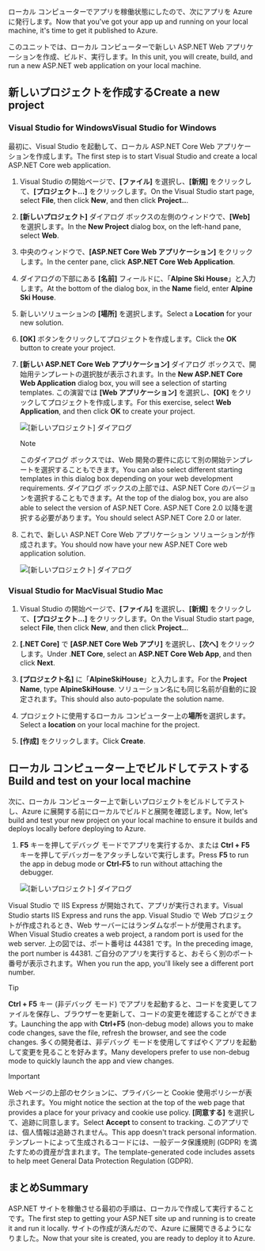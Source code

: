 <span data-ttu-id="7a311-101">ローカル コンピューターでアプリを稼働状態にしたので、次にアプリを Azure に発行します。</span><span class="sxs-lookup"><span data-stu-id="7a311-101">Now that you've got your app up and running on your local machine, it's time to get it published to Azure.</span></span> 

<span data-ttu-id="7a311-102">このユニットでは、ローカル コンピューターで新しい ASP.NET Web アプリケーションを作成、ビルド、実行します。</span><span class="sxs-lookup"><span data-stu-id="7a311-102">In this unit, you will create, build, and run a new ASP.NET web application on your local machine.</span></span>

## <a name="create-a-new-project"></a><span data-ttu-id="7a311-103">新しいプロジェクトを作成する</span><span class="sxs-lookup"><span data-stu-id="7a311-103">Create a new project</span></span>

### <a name="visual-studio-for-windows"></a><span data-ttu-id="7a311-104">Visual Studio for Windows</span><span class="sxs-lookup"><span data-stu-id="7a311-104">Visual Studio for Windows</span></span>

<span data-ttu-id="7a311-105">最初に、Visual Studio を起動して、ローカル ASP.NET Core Web アプリケーションを作成します。</span><span class="sxs-lookup"><span data-stu-id="7a311-105">The first step is to start Visual Studio and create a local ASP.NET Core web application.</span></span>

1. <span data-ttu-id="7a311-106">Visual Studio の開始ページで、**[ファイル]** を選択し、**[新規]** をクリックして、**[プロジェクト...]** をクリックします。</span><span class="sxs-lookup"><span data-stu-id="7a311-106">On the Visual Studio start page, select **File**, then click **New**, and then click **Project..**.</span></span>

1. <span data-ttu-id="7a311-107">**[新しいプロジェクト]** ダイアログ ボックスの左側のウィンドウで、**[Web]** を選択します。</span><span class="sxs-lookup"><span data-stu-id="7a311-107">In the **New Project** dialog box, on the left-hand pane, select **Web**.</span></span>

1. <span data-ttu-id="7a311-108">中央のウィンドウで、**[ASP.NET Core Web アプリケーション]** をクリックします。</span><span class="sxs-lookup"><span data-stu-id="7a311-108">In the center pane, click **ASP.NET Core Web Application**.</span></span>

1. <span data-ttu-id="7a311-109">ダイアログの下部にある **[名前]** フィールドに、「**Alpine Ski House**」と入力します。</span><span class="sxs-lookup"><span data-stu-id="7a311-109">At the bottom of the dialog box, in the **Name** field, enter **Alpine Ski House**.</span></span>

1. <span data-ttu-id="7a311-110">新しいソリューションの **[場所]** を選択します。</span><span class="sxs-lookup"><span data-stu-id="7a311-110">Select a **Location** for your new solution.</span></span>

1. <span data-ttu-id="7a311-111">**[OK]** ボタンをクリックしてプロジェクトを作成します。</span><span class="sxs-lookup"><span data-stu-id="7a311-111">Click the **OK** button to create your project.</span></span>

1. <span data-ttu-id="7a311-112">**[新しい ASP.NET Core Web アプリケーション]** ダイアログ ボックスで、開始用テンプレートの選択肢が表示されます。</span><span class="sxs-lookup"><span data-stu-id="7a311-112">In the **New ASP.NET Core Web Application** dialog box, you will see a selection of starting templates.</span></span> <span data-ttu-id="7a311-113">この演習では **[Web アプリケーション]** を選択し、**[OK]** をクリックしてプロジェクトを作成します。</span><span class="sxs-lookup"><span data-stu-id="7a311-113">For this exercise, select **Web Application**, and then click **OK** to create your project.</span></span>

    ![[新しいプロジェクト] ダイアログ](../media-draft/3-aspnet-templates.png)

    > [!NOTE]
    > <span data-ttu-id="7a311-115">このダイアログ ボックスでは、Web 開発の要件に応じて別の開始テンプレートを選択することもできます。</span><span class="sxs-lookup"><span data-stu-id="7a311-115">You can also select different starting templates in this dialog box depending on your web development requirements.</span></span> <span data-ttu-id="7a311-116">ダイアログ ボックスの上部では、ASP.NET Core のバージョンを選択することもできます。</span><span class="sxs-lookup"><span data-stu-id="7a311-116">At the top of the dialog box, you are also able to select the version of ASP.NET Core.</span></span> <span data-ttu-id="7a311-117">ASP.NET Core 2.0 以降を選択する必要があります。</span><span class="sxs-lookup"><span data-stu-id="7a311-117">You should select ASP.NET Core 2.0 or later.</span></span>

1. <span data-ttu-id="7a311-118">これで、新しい ASP.NET Core Web アプリケーション ソリューションが作成されます。</span><span class="sxs-lookup"><span data-stu-id="7a311-118">You should now have your new ASP.NET Core web application solution.</span></span>

    ![[新しいプロジェクト] ダイアログ](../media-draft/3-new-solution.png)

### <a name="visual-studio-mac"></a><span data-ttu-id="7a311-120">Visual Studio for Mac</span><span class="sxs-lookup"><span data-stu-id="7a311-120">Visual Studio Mac</span></span>

1. <span data-ttu-id="7a311-121">Visual Studio の開始ページで、**[ファイル]** を選択し、**[新規]** をクリックして、**[プロジェクト...]** をクリックします。</span><span class="sxs-lookup"><span data-stu-id="7a311-121">On the Visual Studio start page, select **File**, then click **New**, and then click **Project..**.</span></span>

1. <span data-ttu-id="7a311-122">**[.NET Core]** で **[ASP.NET Core Web アプリ]** を選択し、**[次へ]** をクリックします。</span><span class="sxs-lookup"><span data-stu-id="7a311-122">Under .**NET Core**, select an **ASP.NET Core Web App**, and then click **Next**.</span></span>

1. <span data-ttu-id="7a311-123">**[プロジェクト名]** に「**AlpineSkiHouse**」と入力します。</span><span class="sxs-lookup"><span data-stu-id="7a311-123">For the **Project Name**, type **AlpineSkiHouse**.</span></span> <span data-ttu-id="7a311-124">ソリューション名にも同じ名前が自動的に設定されます。</span><span class="sxs-lookup"><span data-stu-id="7a311-124">This should also auto-populate the solution name.</span></span>

1. <span data-ttu-id="7a311-125">プロジェクトに使用するローカル コンピューター上の**場所**を選択します。</span><span class="sxs-lookup"><span data-stu-id="7a311-125">Select a **location** on your local machine for the project.</span></span>

1. <span data-ttu-id="7a311-126">**[作成]** をクリックします。</span><span class="sxs-lookup"><span data-stu-id="7a311-126">Click **Create**.</span></span>

## <a name="build-and-test-on-your-local-machine"></a><span data-ttu-id="7a311-127">ローカル コンピューター上でビルドしてテストする</span><span class="sxs-lookup"><span data-stu-id="7a311-127">Build and test on your local machine</span></span>

<span data-ttu-id="7a311-128">次に、ローカル コンピューター上で新しいプロジェクトをビルドしてテストし、Azure に展開する前にローカルでビルドと展開を確認します。</span><span class="sxs-lookup"><span data-stu-id="7a311-128">Now, let's build and test your new project on your local machine to ensure it builds and deploys locally before deploying to Azure.</span></span>

1. <span data-ttu-id="7a311-129">**F5** キーを押してデバッグ モードでアプリを実行するか、または **Ctrl + F5** キーを押してデバッガーをアタッチしないで実行します。</span><span class="sxs-lookup"><span data-stu-id="7a311-129">Press **F5** to run the app in debug mode or **Ctrl-F5** to run without attaching the debugger.</span></span>

    ![[新しいプロジェクト] ダイアログ](../media-draft/3-webapp-launch.png)

<span data-ttu-id="7a311-131">Visual Studio で IIS Express が開始されて、アプリが実行されます。</span><span class="sxs-lookup"><span data-stu-id="7a311-131">Visual Studio starts IIS Express and runs the app.</span></span> <span data-ttu-id="7a311-132">Visual Studio で Web プロジェクトが作成されるとき、Web サーバーにはランダムなポートが使用されます。</span><span class="sxs-lookup"><span data-stu-id="7a311-132">When Visual Studio creates a web project, a random port is used for the web server.</span></span> <span data-ttu-id="7a311-133">上の図では、ポート番号は 44381 です。</span><span class="sxs-lookup"><span data-stu-id="7a311-133">In the preceding image, the port number is 44381.</span></span> <span data-ttu-id="7a311-134">ご自分のアプリを実行すると、おそらく別のポート番号が表示されます。</span><span class="sxs-lookup"><span data-stu-id="7a311-134">When you run the app, you'll likely see a different port number.</span></span>

> [!TIP]
> <span data-ttu-id="7a311-135">**Ctrl + F5** キー (非デバッグ モード) でアプリを起動すると、コードを変更してファイルを保存し、ブラウザーを更新して、コードの変更を確認することができます。</span><span class="sxs-lookup"><span data-stu-id="7a311-135">Launching the app with **Ctrl+F5** (non-debug mode) allows you to make code changes, save the file, refresh the browser, and see the code changes.</span></span> <span data-ttu-id="7a311-136">多くの開発者は、非デバッグ モードを使用してすばやくアプリを起動して変更を見ることを好みます。</span><span class="sxs-lookup"><span data-stu-id="7a311-136">Many developers prefer to use non-debug mode to quickly launch the app and view changes.</span></span>

> [!IMPORTANT]
> <span data-ttu-id="7a311-137">Web ページの上部のセクションに、プライバシーと Cookie 使用ポリシーが表示されます。</span><span class="sxs-lookup"><span data-stu-id="7a311-137">You might notice the section at the top of the web page that provides a place for your privacy and cookie use policy.</span></span> <span data-ttu-id="7a311-138">**[同意する]** を選択して、追跡に同意します。</span><span class="sxs-lookup"><span data-stu-id="7a311-138">Select **Accept** to consent to tracking.</span></span> <span data-ttu-id="7a311-139">このアプリでは、個人情報は追跡されません。</span><span class="sxs-lookup"><span data-stu-id="7a311-139">This app doesn't track personal information.</span></span> <span data-ttu-id="7a311-140">テンプレートによって生成されるコードには、一般データ保護規則 (GDPR) を満たすための資産が含まれます。</span><span class="sxs-lookup"><span data-stu-id="7a311-140">The template-generated code includes assets to help meet General Data Protection Regulation (GDPR).</span></span>

## <a name="summary"></a><span data-ttu-id="7a311-141">まとめ</span><span class="sxs-lookup"><span data-stu-id="7a311-141">Summary</span></span>

<span data-ttu-id="7a311-142">ASP.NET サイトを稼働させる最初の手順は、ローカルで作成して実行することです。</span><span class="sxs-lookup"><span data-stu-id="7a311-142">The first step to getting your ASP.NET site up and running is to create it and run it locally.</span></span> <span data-ttu-id="7a311-143">サイトの作成が済んだので、Azure に展開できるようになりました。</span><span class="sxs-lookup"><span data-stu-id="7a311-143">Now that your site is created, you are ready to deploy it to Azure.</span></span>
